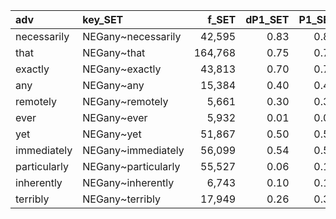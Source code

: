 | adv          | key_SET             |   f_SET |   dP1_SET |   P1_SET |   LRC_SET |     G2_SET |   MI_SET |   odds_r_disc_SET |   t_SET |      N_SET |    f1_SET |   f2_SET |   exp_f_SET |   unexp_f_SET | l1_SET   | key_MIR             |   f_MIR |   dP1_MIR |   P1_MIR |   LRC_MIR |    G2_MIR |   MI_MIR |   odds_r_disc_MIR |   t_MIR |     N_MIR |   f1_MIR |   f2_MIR |   exp_f_MIR |   unexp_f_MIR | l1_MIR   |     mean_f |   mean_dP1 |   mean_P1 |   mean_LRC |    mean_G2 |   mean_MI |   mean_oddsRDisc |   mean_t |        mean_N |      mean_f1 |    mean_f2 |   mean_expF |   mean_unexpF |   ratio_f_MIR |   ratio_N_MIR |   ratio_f1_MIR |   ratio_f2_MIR |
|:-------------|:--------------------|--------:|----------:|---------:|----------:|-----------:|---------:|------------------:|--------:|-----------:|----------:|---------:|------------:|--------------:|:---------|:--------------------|--------:|----------:|---------:|----------:|----------:|---------:|------------------:|--------:|----------:|---------:|---------:|------------:|--------------:|:---------|-----------:|-----------:|----------:|-----------:|-----------:|----------:|-----------------:|---------:|--------------:|-------------:|-----------:|------------:|--------------:|--------------:|--------------:|---------------:|---------------:|
| necessarily  | NEGany~necessarily  |  42,595 |      0.83 |     0.87 |      7.10 | 230,257.34 |     1.30 |              2.17 |  196.05 | 72,839,589 | 3,173,660 |   48,947 |    2,132.65 |     40,462.35 | NEGATED  | NEGmir~necessarily  |     963 |      0.70 |     0.87 |      4.39 |  2,597.68 |     0.71 |              1.51 |   24.92 | 1,701,929 |  291,732 |    1,107 |      189.75 |        773.25 | NEGMIR   | 593,167.33 |       0.76 |      0.87 |       5.74 | 116,427.51 |      1.00 |             1.84 |   110.48 | 37,270,759.00 | 1,732,696.00 |  25,027.00 |    1,161.20 |     20,617.80 |          0.02 |          0.02 |           0.09 |           0.02 |
| that         | NEGany~that         | 164,768 |      0.75 |     0.79 |      6.34 | 831,137.25 |     1.26 |              1.94 |  383.56 | 72,839,589 | 3,173,660 |  208,262 |    9,074.09 |    155,693.91 | NEGATED  | NEGmir~that         |   4,308 |      0.61 |     0.78 |      3.90 |  9,957.37 |     0.66 |              1.25 |   51.29 | 1,701,929 |  291,732 |    5,494 |      941.74 |      3,366.26 | NEGMIR   | 641,370.67 |       0.68 |      0.79 |       5.12 | 420,547.31 |      0.96 |             1.60 |   217.42 | 37,270,759.00 | 1,732,696.00 | 106,878.00 |    5,007.91 |     79,530.09 |          0.03 |          0.02 |           0.09 |           0.03 |
| exactly      | NEGany~exactly      |  43,813 |      0.70 |     0.75 |      5.94 | 210,126.60 |     1.23 |              1.82 |  197.11 | 72,839,589 | 3,173,660 |   58,643 |    2,555.11 |     41,257.89 | NEGATED  | NEGmir~exactly      |     813 |      0.61 |     0.78 |      3.57 |  1,860.72 |     0.66 |              1.24 |   22.25 | 1,701,929 |  291,732 |    1,041 |      178.44 |        634.56 | NEGMIR   | 594,950.33 |       0.66 |      0.76 |       4.76 | 105,993.66 |      0.95 |             1.53 |   109.68 | 37,270,759.00 | 1,732,696.00 |  29,842.00 |    1,366.77 |     20,946.23 |          0.02 |          0.02 |           0.09 |           0.02 |
| any          | NEGany~any          |  15,384 |      0.40 |     0.45 |      4.07 |  50,880.96 |     1.01 |              1.25 |  111.95 | 72,839,589 | 3,173,660 |   34,382 |    1,498.04 |     13,885.96 | NEGATED  | NEGmir~any          |   1,066 |      0.72 |     0.89 |      4.65 |  2,985.75 |     0.72 |              1.59 |   26.37 | 1,701,929 |  291,732 |    1,197 |      205.18 |        860.82 | NEGMIR   | 586,236.83 |       0.56 |      0.67 |       4.36 |  26,933.36 |      0.86 |             1.42 |    69.16 | 37,270,759.00 | 1,732,696.00 |  17,789.50 |      851.61 |      7,373.39 |          0.07 |          0.02 |           0.09 |           0.03 |
| remotely     | NEGany~remotely     |   5,661 |      0.30 |     0.34 |      3.40 |  15,284.49 |     0.90 |              1.06 |   65.73 | 72,839,589 | 3,173,660 |   16,426 |      715.69 |      4,945.31 | NEGATED  | NEGmir~remotely     |   1,840 |      0.62 |     0.79 |      3.79 |  4,256.34 |     0.66 |              1.25 |   33.54 | 1,701,929 |  291,732 |    2,341 |      401.28 |      1,438.72 | NEGMIR   | 581,943.33 |       0.46 |      0.57 |       3.59 |   9,770.42 |      0.78 |             1.16 |    49.63 | 37,270,759.00 | 1,732,696.00 |   9,383.50 |      558.48 |      3,192.02 |          0.33 |          0.02 |           0.09 |           0.14 |
| ever         | NEGany~ever         |   5,932 |      0.01 |     0.05 |      0.16 |     183.92 |     0.08 |              0.08 |   12.49 | 72,839,589 | 3,173,660 |  114,075 |    4,970.31 |        961.69 | NEGATED  | NEGmir~ever         |   4,709 |      0.76 |     0.93 |      5.63 | 14,253.57 |     0.73 |              1.82 |   55.98 | 1,701,929 |  291,732 |    5,060 |      867.35 |      3,841.65 | NEGMIR   | 599,194.67 |       0.38 |      0.49 |       2.90 |   7,218.74 |      0.41 |             0.95 |    34.23 | 37,270,759.00 | 1,732,696.00 |  59,567.50 |    2,918.83 |      2,401.67 |          0.79 |          0.02 |           0.09 |           0.04 |
| yet          | NEGany~yet          |  51,867 |      0.50 |     0.54 |      4.65 | 197,610.98 |     1.09 |              1.42 |  209.42 | 72,839,589 | 3,173,660 |   95,763 |    4,172.44 |     47,694.56 | NEGATED  | NEGmir~yet          |     320 |      0.22 |     0.39 |      1.11 |    223.08 |     0.36 |              0.50 |   10.08 | 1,701,929 |  291,732 |      815 |      139.70 |        180.30 | NEGMIR   | 602,359.50 |       0.36 |      0.47 |       2.88 |  98,917.03 |      0.73 |             0.96 |   109.75 | 37,270,759.00 | 1,732,696.00 |  48,289.00 |    2,156.07 |     23,937.43 |          0.01 |          0.02 |           0.09 |           0.01 |
| immediately  | NEGany~immediately  |  56,099 |      0.54 |     0.58 |      4.86 | 224,059.55 |     1.12 |              1.49 |  219.01 | 72,839,589 | 3,173,660 |   96,973 |    4,225.17 |     51,873.83 | NEGATED  | NEGmir~immediately  |     403 |      0.17 |     0.34 |      0.84 |    191.88 |     0.29 |              0.39 |    9.87 | 1,701,929 |  291,732 |    1,195 |      204.84 |        198.16 | NEGMIR   | 603,343.67 |       0.35 |      0.46 |       2.85 | 112,125.71 |      0.71 |             0.94 |   114.44 | 37,270,759.00 | 1,732,696.00 |  49,084.00 |    2,215.00 |     26,036.00 |          0.01 |          0.02 |           0.09 |           0.01 |
| particularly | NEGany~particularly |  55,527 |      0.06 |     0.11 |      1.38 |  37,272.74 |     0.39 |              0.43 |  140.66 | 72,839,589 | 3,173,660 |  513,668 |   22,380.79 |     33,146.21 | NEGATED  | NEGmir~particularly |   9,243 |      0.54 |     0.71 |      3.43 | 18,583.81 |     0.62 |              1.09 |   72.96 | 1,701,929 |  291,732 |   13,003 |    2,228.88 |      7,014.12 | NEGMIR   | 676,138.83 |       0.30 |      0.41 |       2.40 |  27,928.28 |      0.51 |             0.76 |   106.81 | 37,270,759.00 | 1,732,696.00 | 263,335.50 |   12,304.83 |     20,080.17 |          0.17 |          0.02 |           0.09 |           0.03 |
| inherently   | NEGany~inherently   |   6,743 |      0.10 |     0.14 |      1.75 |   7,022.02 |     0.51 |              0.56 |   56.75 | 72,839,589 | 3,173,660 |   47,803 |    2,082.80 |      4,660.20 | NEGATED  | NEGmir~inherently   |   2,864 |      0.39 |     0.56 |      2.40 |  3,925.31 |     0.51 |              0.79 |   37.08 | 1,701,929 |  291,732 |    5,133 |      879.86 |      1,984.14 | NEGMIR   | 587,989.17 |       0.24 |      0.35 |       2.07 |   5,473.66 |      0.51 |             0.67 |    46.91 | 37,270,759.00 | 1,732,696.00 |  26,468.00 |    1,481.33 |      3,322.17 |          0.42 |          0.02 |           0.09 |           0.11 |
| terribly     | NEGany~terribly     |  17,949 |      0.26 |     0.30 |      3.19 |  43,741.44 |     0.84 |              0.98 |  114.80 | 72,839,589 | 3,173,660 |   58,964 |    2,569.09 |     15,379.91 | NEGATED  | NEGmir~terribly     |   1,567 |      0.17 |     0.34 |      1.09 |    764.44 |     0.30 |              0.40 |   19.62 | 1,701,929 |  291,732 |    4,610 |      790.21 |        776.79 | NEGMIR   | 591,413.67 |       0.22 |      0.32 |       2.14 |  22,252.94 |      0.57 |             0.69 |    67.21 | 37,270,759.00 | 1,732,696.00 |  31,787.00 |    1,679.65 |      8,078.35 |          0.09 |          0.02 |           0.09 |           0.08 |